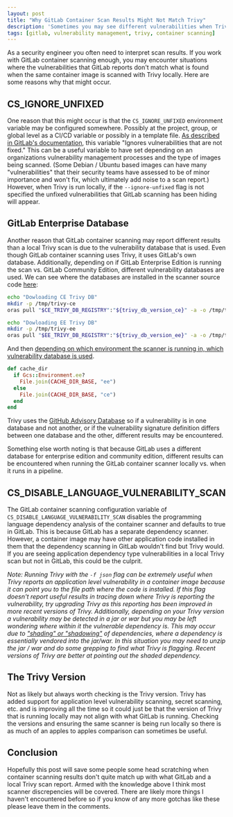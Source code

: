 ```yaml
---
layout: post
title: "Why GitLab Container Scan Results Might Not Match Trivy"
description: 'Sometimes you may see different vulnerabilities when Trivy is run locally vs when GitLab container scan runs. Here are some reasons why.'
tags: [gitlab, vulnerability management, trivy, container scanning]
---
```


As a security engineer you often need to interpret scan results. If you work with
GitLab container scanning enough, you may encounter situations where the vulnerabilities that GitLab reports don't match what is found when the same container image is
scanned with Trivy locally. Here are some reasons why that might occur.

## CS\_IGNORE\_UNFIXED

One reason that this might occur is that the `CS_IGNORE_UNFIXED` environment
variable may be configured somewhere. Possibly at the project, group, or global
level as a CI/CD variable or possibly in a template file. [As described in
GitLab's documentation](https://docs.gitlab.com/ee/user/application_security/container_scanning/), this variable "Ignores vulnerabilities that are not fixed." This can be a useful variable to have set depending on an organizations vulnerability management processes and the type of images being scanned. (Some Debian / Ubuntu based images can have many "vulnerabilities" that their security teams have assessed to be of minor importance and won't fix, which ultimately add noise to a scan report.) However, when Trivy is run locally, if the `--ignore-unfixed` flag is not specified the unfixed vulnerabilities that GitLab scanning has been hiding will appear.

## GitLab Enterprise Database

Another reason that GitLab container scanning may report different results than
a local Trivy scan is due to the vulnerability database that is used. Even
though GitLab container scanning uses Trivy, it uses GitLab's own database.
Additionally, depending on if GitLab Enterprise Edition is running the scan vs.
GitLab Community Edition, different vulnerability databases are used. We can see
where the databases are installed in the scanner source code [here](https://gitlab.com/gitlab-org/security-products/analyzers/container-scanning/-/blob/master/script/setup.sh?ref_type=heads#L23-29):

```bash
echo "Dowloading CE Trivy DB"
mkdir -p /tmp/trivy-ce
oras pull "$CE_TRIVY_DB_REGISTRY":"${trivy_db_version_ce}" -a -o /tmp/trivy-ce

echo "Dowloading EE Trivy DB"
mkdir -p /tmp/trivy-ee
oras pull "$EE_TRIVY_DB_REGISTRY":"${trivy_db_version_ee}" -a -o /tmp/trivy-ee
```

And then [depending on which environment the scanner is running in, which vulnerability database is used](https://gitlab.com/gitlab-org/security-products/analyzers/container-scanning/-/blob/master/lib/gcs/trivy.rb?ref_type=heads#L131-136).


```ruby
def cache_dir
  if Gcs::Environment.ee?
    File.join(CACHE_DIR_BASE, "ee")
  else
    File.join(CACHE_DIR_BASE, "ce")
  end
end
```


Trivy uses the [GitHub Advisory Database](https://github.com/advisories) so if a vulnerability is in one database and not another, or if the vulnerability signature definition differs between one database and the other, different results may be encountered.

Something else worth noting is that because GitLab uses a different database for
enterprise edition and community edition, different results can be encountered
when running the GitLab container scanner locally vs. when it runs in a
pipeline.

## CS\_DISABLE\_LANGUAGE\_VULNERABILITY\_SCAN

The GitLab container scanning configuration variable of `CS_DISABLE_LANGUAGE_VULNERABILITY_SCAN` disables the programming language dependency analysis of the container scanner and defaults to true in GitLab. This is because GitLab has a separate dependency scanner. However, a container image may have other application code installed in them that the dependency scanning in GitLab wouldn't find but Trivy would. If you are seeing application dependency type vulnerabilities in a local Trivy scan but not in GitLab, this could be the culprit.

_Note: Running Trivy with the `-f json` flag can be extremely useful when Trivy reports an application level vulnerability in a container image because it can point you to the file path where the code is installed. If this flag doesn't report useful results in tracing down where Trivy is reporting the vulnerability, try upgrading Trivy as this reporting has been improved in more recent versions of Trivy. Additionally, depending on your Trivy version a vulnerability may be detected in a jar or war but you may be left wondering where within it the vulnerable dependency is. This may occur due to ["shading" or "shadowing"](https://softwareengineering.stackexchange.com/questions/297276/what-is-a-shaded-java-dependency) of dependencies, where a dependency is essentially vendored into the jar/war. In this situation you may need to unzip the jar / war and do some grepping to find what Trivy is flagging. Recent versions of Trivy are better at pointing out the shaded dependency._

## The Trivy Version

Not as likely but always worth checking is the Trivy version. Trivy has added
support for application level vulnerability scanning, secret scanning, etc. and
is improving all the time so it could just be that the version of Trivy that is
running locally may not align with what GitLab is running. Checking the versions
and ensuring the same scanner is being run locally so there is as much of an
apples to apples comparison can sometimes be useful.

## Conclusion

Hopefully this post will save some people some head scratching when container
scanning results don't quite match up with what GitLab and a local Trivy scan
report. Armed with the knowledge above I think most scanner discrepencies will be covered. There are likely more things I haven't encountered before so if you know of any more gotchas like these please leave them in the comments.
